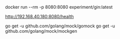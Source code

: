 

docker run --rm -p 8080:8080 experiment/gin:latest

http://192.168.40.180:8080/health


go get -u github.com/golang/mock/gomock
go get -u github.com/golang/mock/mockgen
